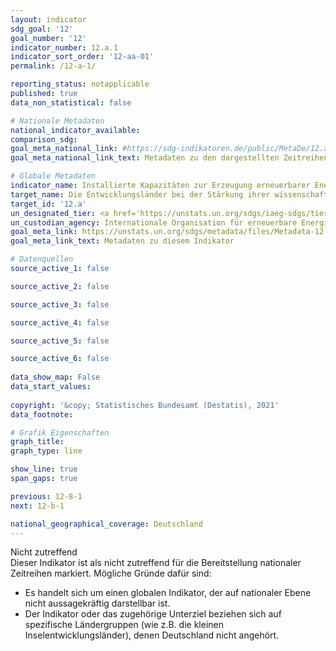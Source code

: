 ```yaml
---
layout: indicator    
sdg_goal: '12'    
goal_number: '12'    
indicator_number: 12.a.1    
indicator_sort_order: '12-aa-01'    
permalink: /12-a-1/    

reporting_status: notapplicable    
published: true    
data_non_statistical: false    

# Nationale Metadaten    
national_indicator_available:     
comparison_sdg:     
goal_meta_national_link: #https://sdg-indikatoren.de/public/MetaDe/12.a.1.pdf    
goal_meta_national_link_text: Metadaten zu den dargestellten Zeitreihen    

# Globale Metadaten    
indicator_name: Installierte Kapazitäten zur Erzeugung erneuerbarer Energie in Entwicklungsländern (in Watt pro Kopf)    
target_name: Die Entwicklungsländer bei der Stärkung ihrer wissenschaftlichen und technologischen Kapazitäten im Hinblick auf den Übergang zu nachhaltigeren Konsum- und Produktionsmustern unterstützen    
target_id: '12.a'    
un_designated_tier: <a href='https://unstats.un.org/sdgs/iaeg-sdgs/tier-classification/' title='Klicken Sie hier um weitere Informationen zur UN-Tier-Klassifikation zu erhalten.'  target='_blank'>Tier I</a>    
un_custodian_agency: Internationale Organisation für erneuerbare Energien (IRENA)    
goal_meta_link: https://unstats.un.org/sdgs/metadata/files/Metadata-12-0a-01.pdf    
goal_meta_link_text: Metadaten zu diesem Indikator        

# Datenquellen
source_active_1: false

source_active_2: false

source_active_3: false

source_active_4: false

source_active_5: false

source_active_6: false
    
data_show_map: False    
data_start_values:     
    
copyright: '&copy; Statistisches Bundesamt (Destatis), 2021'    
data_footnote:     

# Grafik Eigenschaften    
graph_title:     
graph_type: line    

show_line: true
span_gaps: true    

previous: 12-8-1    
next: 12-b-1    

national_geographical_coverage: Deutschland    
---
```


<span class="status notapplicable"> Nicht zutreffend </span><br>
Dieser Indikator ist als nicht zutreffend für die Bereitstellung nationaler Zeitreihen markiert. Mögliche Gründe dafür sind:
-	Es handelt sich um einen globalen Indikator, der auf nationaler Ebene nicht aussagekräftig darstellbar ist.
-	Der Indikator oder das zugehörige Unterziel beziehen sich auf spezifische Ländergruppen (wie z.B. die kleinen Inselentwicklungsländer), denen Deutschland nicht angehört.